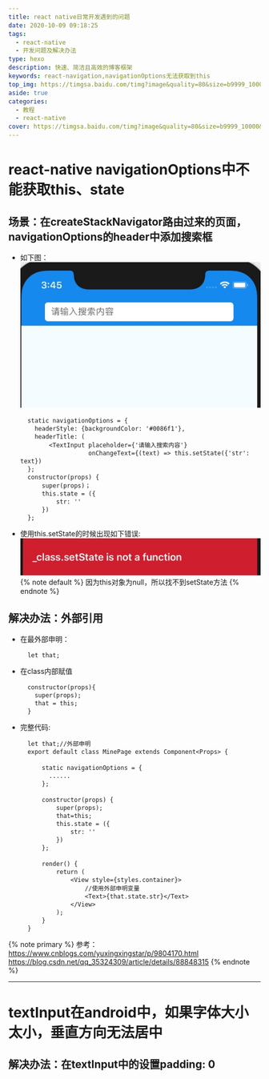 ```yaml
---
title: react native日常开发遇到的问题
date: 2020-10-09 09:18:25
tags: 
  - react-native
  - 开发问题及解决办法
type: hexo                                                                         # 标签、分类和友情链接三個页面需要配置(必填)
description: 快速、简洁且高效的博客框架                                               # 描述
keywords: react-navigation,navigationOptions无法获取到this                          # 关键词，便于搜索
top_img: https://timgsa.baidu.com/timg?image&quality=80&size=b9999_10000&sec=1593147695326&di=534e080eedb76452ae129c102cd04798&imgtype=0&src=http%3A%2F%2Fimg.mp.itc.cn%2Fq_mini%2Cc_zoom%2Cw_640%2Fupload%2F20161228%2Fb2da1d0b3e1247d9b570eea5a531fa52_th.jpg             # 文章的顶部图片
aside: true                                                                         # 展示文章侧边栏(默认为true)
categories: 
  - 教程
  - react-native 
cover: https://timgsa.baidu.com/timg?image&quality=80&size=b9999_10000&sec=1593147695326&di=534e080eedb76452ae129c102cd04798&imgtype=0&src=http%3A%2F%2Fimg.mp.itc.cn%2Fq_mini%2Cc_zoom%2Cw_640%2Fupload%2F20161228%2Fb2da1d0b3e1247d9b570eea5a531fa52_th.jpg                 # 文章的缩略图（用在首页）
---
```


# react-native navigationOptions中不能获取this、state
## 场景：在createStackNavigator路由过来的页面，navigationOptions的header中添加搜索框
  * 如下图：![如下图](/images/reactNative/images/problem/001.png)

    ```
      static navigationOptions = {
        headerStyle: {backgroundColor: '#0086f1'},
        headerTitle: (
            <TextInput placeholder={'请输入搜索内容'}
                       onChangeText={(text) => this.setState({'str': text})
      };
      constructor(props) {
          super(props)；
          this.state = ({
              str: ''
          })
      };
    ```

  * 使用this.setState的时候出现如下错误: ![错误](/images/reactNative/images/problem/002.png)
  {% note default %}
    因为this对象为null，所以找不到setState方法
  {% endnote %}

## 解决办法：外部引用
  * 在最外部申明：
    ```
      let that;
    ```

  * 在class内部赋值
    ```
      constructor(props){
        super(props);
        that = this;
      }
    ```

  * 完整代码:
    ```
      let that;//外部申明
      export default class MinePage extends Component<Props> {

          static navigationOptions = {
            ......
          };

          constructor(props) {
              super(props);
              that=this;
              this.state = ({
                  str: ''
              })
          };
          
          render() {
              return (
                  <View style={styles.container}>
                      //使用外部申明变量
                      <Text>{that.state.str}</Text>
                  </View>
              );
          }
      }
    ```

  {% note primary %}
    参考：https://www.cnblogs.com/yuxingxingstar/p/9804170.html
    https://blog.csdn.net/qq_35324309/article/details/88848315
  {% endnote %}

***

# textInput在android中，如果字体大小太小，垂直方向无法居中
##  解决办法：在textInput中的设置padding: 0

  